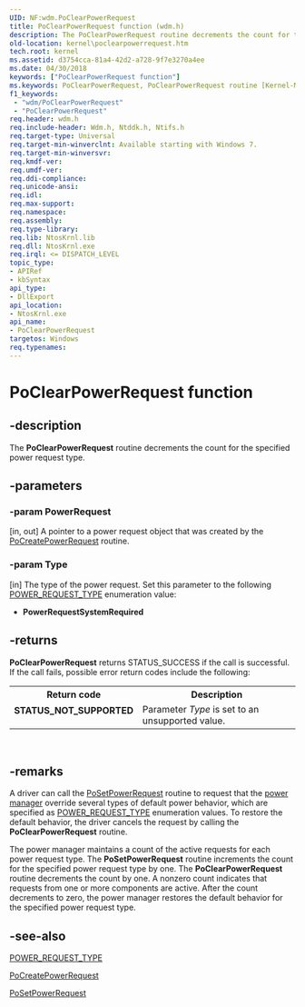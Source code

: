 ```yaml
---
UID: NF:wdm.PoClearPowerRequest
title: PoClearPowerRequest function (wdm.h)
description: The PoClearPowerRequest routine decrements the count for the specified power request type.
old-location: kernel\poclearpowerrequest.htm
tech.root: kernel
ms.assetid: d3754cca-81a4-42d2-a728-9f7e3270a4ee
ms.date: 04/30/2018
keywords: ["PoClearPowerRequest function"]
ms.keywords: PoClearPowerRequest, PoClearPowerRequest routine [Kernel-Mode Driver Architecture], kernel.poclearpowerrequest, portn_683a4a08-b6e3-4d6c-adfa-00d075db06f9.xml, wdm/PoClearPowerRequest
f1_keywords:
 - "wdm/PoClearPowerRequest"
 - "PoClearPowerRequest"
req.header: wdm.h
req.include-header: Wdm.h, Ntddk.h, Ntifs.h
req.target-type: Universal
req.target-min-winverclnt: Available starting with Windows 7.
req.target-min-winversvr: 
req.kmdf-ver: 
req.umdf-ver: 
req.ddi-compliance: 
req.unicode-ansi: 
req.idl: 
req.max-support: 
req.namespace: 
req.assembly: 
req.type-library: 
req.lib: NtosKrnl.lib
req.dll: NtosKrnl.exe
req.irql: <= DISPATCH_LEVEL
topic_type:
- APIRef
- kbSyntax
api_type:
- DllExport
api_location:
- NtosKrnl.exe
api_name:
- PoClearPowerRequest
targetos: Windows
req.typenames: 
---
```


# PoClearPowerRequest function


## -description


The <b>PoClearPowerRequest</b> routine decrements the count for the specified power request type.


## -parameters




### -param PowerRequest 
[in, out]
A pointer to a power request object that was created by the <a href="https://docs.microsoft.com/windows-hardware/drivers/ddi/ntifs/nf-ntifs-pocreatepowerrequest">PoCreatePowerRequest</a> routine.


### -param Type 
[in]
The type of the power request. Set this parameter to the following <a href="https://docs.microsoft.com/windows-hardware/drivers/ddi/wdm/ne-wdm-_power_request_type">POWER_REQUEST_TYPE</a> enumeration value:

<ul>
<li><b>PowerRequestSystemRequired</b></li>
</ul>

## -returns



<b>PoClearPowerRequest</b> returns STATUS_SUCCESS if the call is successful. If the call fails, possible error return codes include the following:

<table>
<tr>
<th>Return code</th>
<th>Description</th>
</tr>
<tr>
<td width="40%">
<dl>
<dt><b>STATUS_NOT_SUPPORTED</b></dt>
</dl>
</td>
<td width="60%">
Parameter <i>Type</i> is set to an unsupported value.

</td>
</tr>
</table>
 




## -remarks



A driver can call the <a href="https://docs.microsoft.com/windows-hardware/drivers/ddi/ntifs/nf-ntifs-posetpowerrequest">PoSetPowerRequest</a> routine to request that the <a href="https://docs.microsoft.com/windows-hardware/drivers/kernel/power-manager">power manager</a> override several types of default power behavior, which are specified as <a href="https://docs.microsoft.com/windows-hardware/drivers/ddi/wdm/ne-wdm-_power_request_type">POWER_REQUEST_TYPE</a> enumeration values. To restore the default behavior, the driver cancels the request by calling the <b>PoClearPowerRequest</b> routine.

The power manager maintains a count of the active requests for each power request type. The <b>PoSetPowerRequest</b> routine increments the count for the specified power request type by one. The <b>PoClearPowerRequest</b> routine decrements the count by one. A nonzero count indicates that requests from one or more components are active. After the count decrements to zero, the power manager restores the default behavior for the specified power request type. 




## -see-also




<a href="https://docs.microsoft.com/windows-hardware/drivers/ddi/wdm/ne-wdm-_power_request_type">POWER_REQUEST_TYPE</a>



<a href="https://docs.microsoft.com/windows-hardware/drivers/ddi/ntifs/nf-ntifs-pocreatepowerrequest">PoCreatePowerRequest</a>



<a href="https://docs.microsoft.com/windows-hardware/drivers/ddi/ntifs/nf-ntifs-posetpowerrequest">PoSetPowerRequest</a>
 

 

